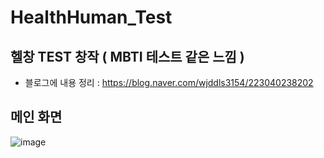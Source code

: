 # HealthHuman_Test
## 헬창 TEST 창작 ( MBTI 테스트 같은 느낌 )
- 블로그에 내용 정리 : https://blog.naver.com/wjddls3154/223040238202
## 메인 화면 
![image](https://user-images.githubusercontent.com/37132897/224197001-0bce68d4-e087-4c39-9621-54b7ccd52f35.png)
